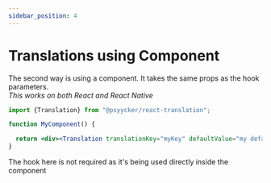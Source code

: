 ```yaml
---
sidebar_position: 4
---
```


# Translations using Component

The second way is using a component. It takes the same props as the hook parameters.
<br/>
_This works on both React and React Native_

```jsx
import {Translation} from "@psyycker/react-translation";

function MyComponent() {

  return <div><Translation translationKey="myKey" defaultValue="my default value"/></div>
}
```

The hook here is not required as it's being used directly inside the component
